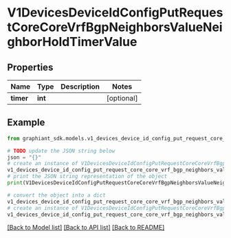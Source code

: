 # V1DevicesDeviceIdConfigPutRequestCoreCoreVrfBgpNeighborsValueNeighborHoldTimerValue


## Properties

Name | Type | Description | Notes
------------ | ------------- | ------------- | -------------
**timer** | **int** |  | [optional] 

## Example

```python
from graphiant_sdk.models.v1_devices_device_id_config_put_request_core_core_vrf_bgp_neighbors_value_neighbor_hold_timer_value import V1DevicesDeviceIdConfigPutRequestCoreCoreVrfBgpNeighborsValueNeighborHoldTimerValue

# TODO update the JSON string below
json = "{}"
# create an instance of V1DevicesDeviceIdConfigPutRequestCoreCoreVrfBgpNeighborsValueNeighborHoldTimerValue from a JSON string
v1_devices_device_id_config_put_request_core_core_vrf_bgp_neighbors_value_neighbor_hold_timer_value_instance = V1DevicesDeviceIdConfigPutRequestCoreCoreVrfBgpNeighborsValueNeighborHoldTimerValue.from_json(json)
# print the JSON string representation of the object
print(V1DevicesDeviceIdConfigPutRequestCoreCoreVrfBgpNeighborsValueNeighborHoldTimerValue.to_json())

# convert the object into a dict
v1_devices_device_id_config_put_request_core_core_vrf_bgp_neighbors_value_neighbor_hold_timer_value_dict = v1_devices_device_id_config_put_request_core_core_vrf_bgp_neighbors_value_neighbor_hold_timer_value_instance.to_dict()
# create an instance of V1DevicesDeviceIdConfigPutRequestCoreCoreVrfBgpNeighborsValueNeighborHoldTimerValue from a dict
v1_devices_device_id_config_put_request_core_core_vrf_bgp_neighbors_value_neighbor_hold_timer_value_from_dict = V1DevicesDeviceIdConfigPutRequestCoreCoreVrfBgpNeighborsValueNeighborHoldTimerValue.from_dict(v1_devices_device_id_config_put_request_core_core_vrf_bgp_neighbors_value_neighbor_hold_timer_value_dict)
```
[[Back to Model list]](../README.md#documentation-for-models) [[Back to API list]](../README.md#documentation-for-api-endpoints) [[Back to README]](../README.md)


